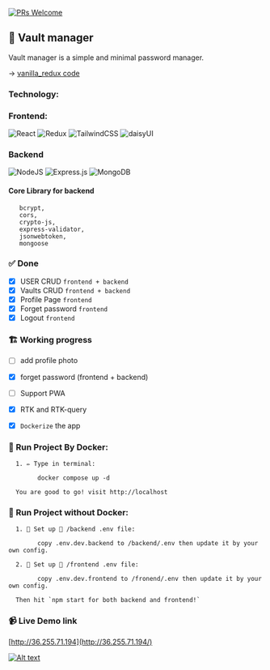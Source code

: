 [![PRs Welcome](https://img.shields.io/badge/PRs-welcome-brightgreen.svg?style=flat-square)](http://makeapullrequest.com)

## 🔐 Vault manager

Vault manager is a simple and minimal password manager.

-> [vanilla_redux code](https://github.com/sohagmahin/vault-manager/tree/vanilla_redux)

### Technology:

### Frontend:

![React](https://img.shields.io/badge/react-%2320232a.svg?style=for-the-badge&logo=react&logoColor=%2361DAFB)
![Redux](https://img.shields.io/badge/redux-%23593d88.svg?style=for-the-badge&logo=redux&logoColor=white)
![TailwindCSS](https://img.shields.io/badge/tailwindcss-%2338B2AC.svg?style=for-the-badge&logo=tailwind-css&logoColor=white)
![daisyUI](https://img.shields.io/badge/daisy--UI-Based%20on%20Tailwind%20CSS-green?style=for-the-badge&logo=appveyor)

### Backend

![NodeJS](https://img.shields.io/badge/node.js-6DA55F?style=for-the-badge&logo=node.js&logoColor=white)
![Express.js](https://img.shields.io/badge/express.js-%23404d59.svg?style=for-the-badge&logo=express&logoColor=%2361DAFB)
![MongoDB](https://img.shields.io/badge/MongoDB-%234ea94b.svg?style=for-the-badge&logo=mongodb&logoColor=white)

#### Core Library for backend

```
   bcrypt,
   cors,
   crypto-js,
   express-validator,
   jsonwebtoken,
   mongoose

```

### ✅ Done

- [x] USER CRUD `frontend + backend`
- [x] Vaults CRUD `frontend + backend`
- [x] Profile Page `frontend`
- [x] Forget password `frontend`
- [x] Logout `frontend`

### 🏗️ Working progress

- [ ] add profile photo
- [x] forget password (frontend + backend)
- [ ] Support PWA
- [x] RTK and RTK-query
- [x] `Dockerize` the app


### 🚀 Run Project By Docker:

      1. ✏️ Type in terminal:

            docker compose up -d

      You are good to go! visit http://localhost
      
 
 ### 🔌 Run Project without Docker:

      1. 🔨 Set up 📁 /backend .env file:

            copy .env.dev.backend to /backend/.env then update it by your own config.

      2. 🔨 Set up 📁 /frontend .env file:

            copy .env.dev.frontend to /fronend/.env then update it by your own config.
            
      Then hit `npm start for both backend and frontend!`
### 📹 Live Demo link

[http://36.255.71.194](http://36.255.71.194/)

[![Alt text](https://user-images.githubusercontent.com/35423413/188283404-24401770-b874-44a2-b41e-994468982d30.png)](https://www.youtube.com/watch?v=RMCiZWTUtfA)

